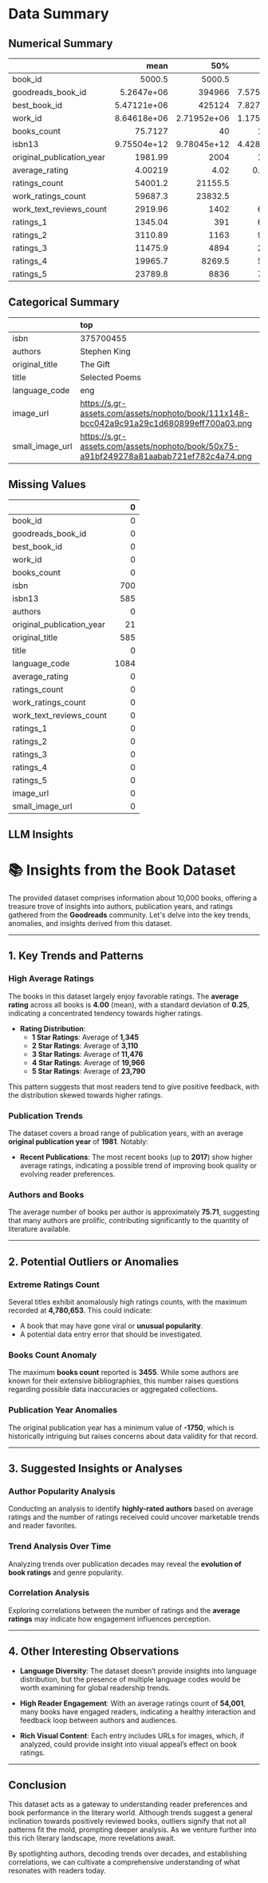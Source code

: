 # Data Summary
## Numerical Summary
|                           |            mean |              50% |              std |            min |              max |
|:--------------------------|----------------:|-----------------:|-----------------:|---------------:|-----------------:|
| book_id                   |  5000.5         |   5000.5         |   2886.9         |     1          |  10000           |
| goodreads_book_id         |     5.2647e+06  | 394966           |      7.57546e+06 |     1          |      3.32886e+07 |
| best_book_id              |     5.47121e+06 | 425124           |      7.82733e+06 |     1          |      3.55342e+07 |
| work_id                   |     8.64618e+06 |      2.71952e+06 |      1.17511e+07 |    87          |      5.63996e+07 |
| books_count               |    75.7127      |     40           |    170.471       |     1          |   3455           |
| isbn13                    |     9.75504e+12 |      9.78045e+12 |      4.42862e+11 |     1.9517e+08 |      9.79001e+12 |
| original_publication_year |  1981.99        |   2004           |    152.577       | -1750          |   2017           |
| average_rating            |     4.00219     |      4.02        |      0.254427    |     2.47       |      4.82        |
| ratings_count             | 54001.2         |  21155.5         | 157370           |  2716          |      4.78065e+06 |
| work_ratings_count        | 59687.3         |  23832.5         | 167804           |  5510          |      4.94236e+06 |
| work_text_reviews_count   |  2919.96        |   1402           |   6124.38        |     3          | 155254           |
| ratings_1                 |  1345.04        |    391           |   6635.63        |    11          | 456191           |
| ratings_2                 |  3110.89        |   1163           |   9717.12        |    30          | 436802           |
| ratings_3                 | 11475.9         |   4894           |  28546.4         |   323          | 793319           |
| ratings_4                 | 19965.7         |   8269.5         |  51447.4         |   750          |      1.4813e+06  |
| ratings_5                 | 23789.8         |   8836           |  79768.9         |   754          |      3.01154e+06 |
## Categorical Summary
|                 | top                                                                                      |   freq |
|:----------------|:-----------------------------------------------------------------------------------------|-------:|
| isbn            | 375700455                                                                                |      1 |
| authors         | Stephen King                                                                             |     60 |
| original_title  | The Gift                                                                                 |      5 |
| title           | Selected Poems                                                                           |      4 |
| language_code   | eng                                                                                      |   6341 |
| image_url       | https://s.gr-assets.com/assets/nophoto/book/111x148-bcc042a9c91a29c1d680899eff700a03.png |   3332 |
| small_image_url | https://s.gr-assets.com/assets/nophoto/book/50x75-a91bf249278a81aabab721ef782c4a74.png   |   3332 |
## Missing Values
|                           |    0 |
|:--------------------------|-----:|
| book_id                   |    0 |
| goodreads_book_id         |    0 |
| best_book_id              |    0 |
| work_id                   |    0 |
| books_count               |    0 |
| isbn                      |  700 |
| isbn13                    |  585 |
| authors                   |    0 |
| original_publication_year |   21 |
| original_title            |  585 |
| title                     |    0 |
| language_code             | 1084 |
| average_rating            |    0 |
| ratings_count             |    0 |
| work_ratings_count        |    0 |
| work_text_reviews_count   |    0 |
| ratings_1                 |    0 |
| ratings_2                 |    0 |
| ratings_3                 |    0 |
| ratings_4                 |    0 |
| ratings_5                 |    0 |
| image_url                 |    0 |
| small_image_url           |    0 |
## LLM Insights
# 📚 Insights from the Book Dataset

The provided dataset comprises information about 10,000 books, offering a treasure trove of insights into authors, publication years, and ratings gathered from the **Goodreads** community. Let's delve into the key trends, anomalies, and insights derived from this dataset.

---

## 1. Key Trends and Patterns

### **High Average Ratings**

The books in this dataset largely enjoy favorable ratings. The **average rating** across all books is **4.00** (mean), with a standard deviation of **0.25**, indicating a concentrated tendency towards higher ratings. 

- **Rating Distribution**:
  - **1 Star Ratings**: Average of **1,345**
  - **2 Star Ratings**: Average of **3,110**
  - **3 Star Ratings**: Average of **11,476**
  - **4 Star Ratings**: Average of **19,966**
  - **5 Star Ratings**: Average of **23,790**

This pattern suggests that most readers tend to give positive feedback, with the distribution skewed towards higher ratings. 

### **Publication Trends**

The dataset covers a broad range of publication years, with an average **original publication year** of **1981**. Notably:

- **Recent Publications**: The most recent books (up to **2017**) show higher average ratings, indicating a possible trend of improving book quality or evolving reader preferences.
  
### **Authors and Books** 

The average number of books per author is approximately **75.71**, suggesting that many authors are prolific, contributing significantly to the quantity of literature available. 

---

## 2. Potential Outliers or Anomalies

### **Extreme Ratings Count**

Several titles exhibit anomalously high ratings counts, with the maximum recorded at **4,780,653**. This could indicate:
- A book that may have gone viral or **unusual popularity**.
- A potential data entry error that should be investigated.

### **Books Count Anomaly**

The maximum **books count** reported is **3455**. While some authors are known for their extensive bibliographies, this number raises questions regarding possible data inaccuracies or aggregated collections. 

### **Publication Year Anomalies**

The original publication year has a minimum value of **-1750**, which is historically intriguing but raises concerns about data validity for that record. 

---

## 3. Suggested Insights or Analyses

### **Author Popularity Analysis**

Conducting an analysis to identify **highly-rated authors** based on average ratings and the number of ratings received could uncover marketable trends and reader favorites.

### **Trend Analysis Over Time**

Analyzing trends over publication decades may reveal the **evolution of book ratings** and genre popularity. 

### **Correlation Analysis**

Exploring correlations between the number of ratings and the **average ratings** may indicate how engagement influences perception. 

---

## 4. Other Interesting Observations

- **Language Diversity**: The dataset doesn’t provide insights into language distribution, but the presence of multiple language codes would be worth examining for global readership trends.
  
- **High Reader Engagement**: With an average ratings count of **54,001**, many books have engaged readers, indicating a healthy interaction and feedback loop between authors and audiences.

- **Rich Visual Content**: Each entry includes URLs for images, which, if analyzed, could provide insight into visual appeal’s effect on book ratings.

---

## Conclusion

This dataset acts as a gateway to understanding reader preferences and book performance in the literary world. Although trends suggest a general inclination towards positively reviewed books, outliers signify that not all patterns fit the mold, prompting deeper analysis. As we venture further into this rich literary landscape, more revelations await. 

By spotlighting authors, decoding trends over decades, and establishing correlations, we can cultivate a comprehensive understanding of what resonates with readers today.
